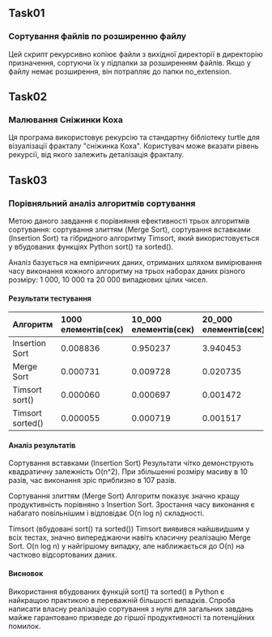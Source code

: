 ## Task01
### Сортування файлів по розширенню файлу

Цей скрипт рекурсивно копіює файли з вихідної директорії в директорію призначення, сортуючи їх у підпапки за розширенням файлів. Якщо у файлу немає розширення, він потрапляє до папки no_extension.

## Task02
### Малювання Сніжинки Коха

Ця програма використовує рекурсію та стандартну бібліотеку turtle для візуалізації фракталу "сніжинка Коха". Користувач може вказати рівень рекурсії, від якого залежить деталізація фракталу.


## Task03
### Порівняльний аналіз алгоритмів сортування

Метою даного завдання є порівняння ефективності трьох алгоритмів сортування: сортування злиттям (Merge Sort), сортування вставками (Insertion Sort) та гібридного алгоритму Timsort, який використовується у вбудованих функціях Python sort() та sorted().

Аналіз базується на емпіричних даних, отриманих шляхом вимірювання часу виконання кожного алгоритму на трьох наборах даних різного розміру: 1 000, 10 000 та 20 000 випадкових цілих чисел.

#### Результати тестування

Алгоритм             | 1000 елементів(сек)  | 10_000 елементів(сек) | 20_000 елементів(сек)
:------------------- | :------------------- | :-------------------- | :-------------------
Insertion Sort       | 0.008836             | 0.950237              | 3.940453
Merge Sort           | 0.000731             | 0.009728              | 0.020735
Timsort sort()       | 0.000060             | 0.000697              | 0.001472
Timsort sorted()     | 0.000055             | 0.000719              | 0.001517

#### Аналіз результатів

Сортування вставками (Insertion Sort)
Результати чітко демонструють квадратичну залежність O(n^2). При збільшенні розміру масиву в 10 разів, час виконання зріс приблизно в 107 разів.

Сортування злиттям (Merge Sort)
Алгоритм показує значно кращу продуктивність порівняно з Insertion Sort. Зростання часу виконання є набагато повільнішим і відповідає O(n log n) складності.

Timsort (вбудовані sort() та sorted())
Timsort виявився найшвидшим у всіх тестах, значно випереджаючи навіть класичну реалізацію Merge Sort. O(n log n) у найгіршому випадку, але наближається до O(n) на частково відсортованих даних.

#### Висновок
Використання вбудованих функцій sort() та sorted() в Python є найкращою практикою в переважній більшості випадків. Спроба написати власну реалізацію сортування з нуля для загальних завдань майже гарантовано призведе до гіршої продуктивності та потенційних помилок.
